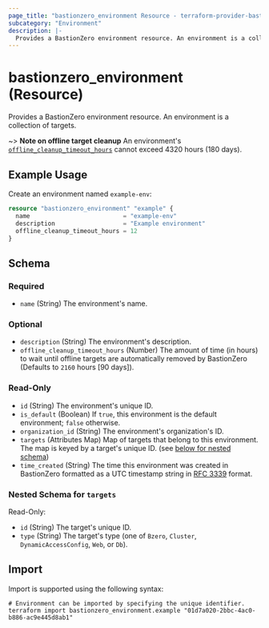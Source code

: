 ```yaml
---
page_title: "bastionzero_environment Resource - terraform-provider-bastionzero"
subcategory: "Environment"
description: |-
  Provides a BastionZero environment resource. An environment is a collection of targets.
---
```


# bastionzero_environment (Resource)

Provides a BastionZero environment resource. An environment is a collection of targets.

~> **Note on offline target cleanup** An environment's
[`offline_cleanup_timeout_hours`](#offline_cleanup_timeout_hours) cannot exceed
4320 hours (180 days).

## Example Usage

Create an environment named `example-env`:

```terraform
resource "bastionzero_environment" "example" {
  name                          = "example-env"
  description                   = "Example environment"
  offline_cleanup_timeout_hours = 12
}
```

<!-- schema generated by tfplugindocs -->
## Schema

### Required

- `name` (String) The environment's name.

### Optional

- `description` (String) The environment's description.
- `offline_cleanup_timeout_hours` (Number) The amount of time (in hours) to wait until offline targets are automatically removed by BastionZero (Defaults to `2160` hours [90 days]).

### Read-Only

- `id` (String) The environment's unique ID.
- `is_default` (Boolean) If `true`, this environment is the default environment; `false` otherwise.
- `organization_id` (String) The environment's organization's ID.
- `targets` (Attributes Map) Map of targets that belong to this environment. The map is keyed by a target's unique ID. (see [below for nested schema](#nestedatt--targets))
- `time_created` (String) The time this environment was created in BastionZero formatted as a UTC timestamp string in [RFC 3339](https://datatracker.ietf.org/doc/html/rfc3339) format.

<a id="nestedatt--targets"></a>
### Nested Schema for `targets`

Read-Only:

- `id` (String) The target's unique ID.
- `type` (String) The target's type (one of `Bzero`, `Cluster`, `DynamicAccessConfig`, `Web`, or `Db`).

## Import

Import is supported using the following syntax:

```shell
# Environment can be imported by specifying the unique identifier.
terraform import bastionzero_environment.example "01d7a020-2bbc-4ac0-b886-ac9e445d8ab1"
```